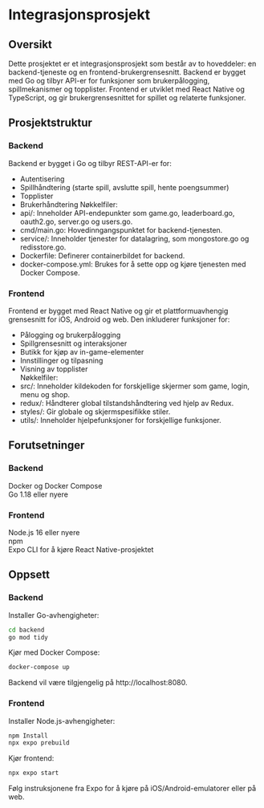 # Integrasjonsprosjekt
## Oversikt
Dette prosjektet er et integrasjonsprosjekt som består av to hoveddeler: en backend-tjeneste og en frontend-brukergrensesnitt. Backend er bygget med Go og tilbyr API-er for funksjoner som brukerpålogging, spillmekanismer og topplister. Frontend er utviklet med React Native og TypeScript, og gir brukergrensesnittet for spillet og relaterte funksjoner.  

## Prosjektstruktur
### Backend
Backend er bygget i Go og tilbyr REST-API-er for:

- Autentisering 
- Spillhåndtering (starte spill, avslutte spill, hente poengsummer)
- Topplister
- Brukerhåndtering
Nøkkelfiler:
- api/: Inneholder API-endepunkter som game.go, leaderboard.go, oauth2.go, server.go og users.go.
- cmd/main.go: Hovedinngangspunktet for backend-tjenesten.
- service/: Inneholder tjenester for datalagring, som mongostore.go og redisstore.go.
- Dockerfile: Definerer containerbildet for backend.
- docker-compose.yml: Brukes for å sette opp og kjøre tjenesten med Docker Compose.  

### Frontend  
Frontend er bygget med React Native og gir et plattformuavhengig grensesnitt for iOS, Android og web. Den inkluderer funksjoner for:
- Pålogging og brukerpålogging
- Spillgrensesnitt og interaksjoner
- Butikk for kjøp av in-game-elementer
- Innstillinger og tilpasning
- Visning av topplister  
Nøkkelfiler:  
- src/: Inneholder kildekoden for forskjellige skjermer som game, login, menu og shop.
- redux/: Håndterer global tilstandshåndtering ved hjelp av Redux.
- styles/: Gir globale og skjermspesifikke stiler.
- utils/: Inneholder hjelpefunksjoner for forskjellige funksjoner.
## Forutsetninger
### Backend
Docker og Docker Compose  
Go 1.18 eller nyere  

### Frontend
Node.js 16 eller nyere  
npm  
Expo CLI for å kjøre React Native-prosjektet  
## Oppsett
### Backend
Installer Go-avhengigheter:
```bash
cd backend
go mod tidy
```  
Kjør med Docker Compose:
```bash
docker-compose up
```  
Backend vil være tilgjengelig på http://localhost:8080.  
### Frontend  
Installer Node.js-avhengigheter:
```bash
npm Install
npx expo prebuild
```
Kjør frontend:
```bash
npx expo start
```  
Følg instruksjonene fra Expo for å kjøre på iOS/Android-emulatorer eller på web.